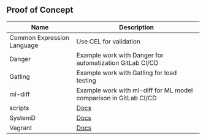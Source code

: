 ## Proof of Concept

| Name                       | Description                                                       |
|----------------------------|-------------------------------------------------------------------|
| Common Expression Language | Use CEL for validation                                            |
| Danger                     | Example work with Danger for automatization GitLab CI/CD          |
| Gatling                    | Example work with Gatling for load testing                        |
| ml-diff                    | Example work with ml-diff for ML model comparison in GitLab CI/CD |
| scripts                    | [Docs](./scripts/README.md)                                       |
| SystemD                    | [Docs](./systemd/README.md)                                       |
| Vagrant                    | [Docs](./vagrant/README.md)                                       |
